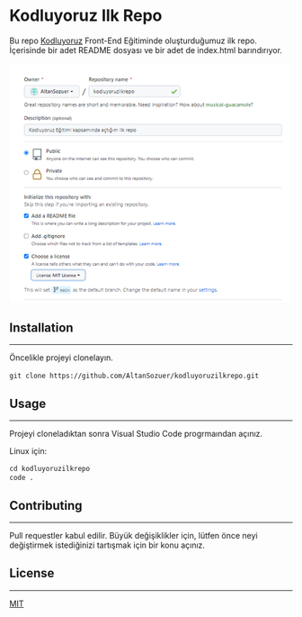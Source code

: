 # Kodluyoruz Ilk Repo
Bu repo [Kodluyoruz](https://kodluyoruz.org) Front-End Eğitiminde oluşturduğumuz ilk repo. İçerisinde bir adet README dosyası ve bir adet de index.html barındırıyor.

![](image/resim.png)

## Installation
***

Öncelikle projeyi clonelayın. 

` git clone https://github.com/AltanSozuer/kodluyoruzilkrepo.git `


## Usage
***

Projeyi cloneladıktan sonra Visual Studio Code progrmaından açınız.

Linux için:

```
cd kodluyoruzilkrepo
code .
```

## Contributing
***

Pull requestler kabul edilir. Büyük değişiklikler için, lütfen önce neyi değiştirmek istediğinizi tartışmak için bir konu açınız.

## License
***
[MIT](https://choosealicense.com/licenses/mit/)